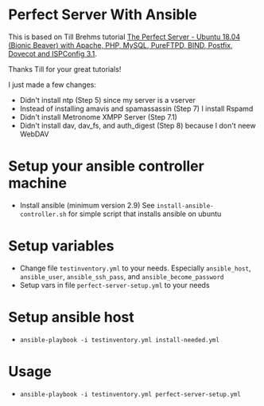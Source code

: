 # Perfect Server With Ansible

This is based on Till Brehms tutorial [The Perfect Server - Ubuntu 18.04 (Bionic Beaver) with Apache, PHP, MySQL, PureFTPD, BIND, Postfix, Dovecot and ISPConfig 3.1](https://www.howtoforge.com/tutorial/perfect-server-ubuntu-18.04-with-apache-php-myqsl-pureftpd-bind-postfix-doveot-and-ispconfig/).

Thanks Till for your great tutorials!

I just made a few changes:

- Didn't install ntp (Step 5) since my server is a vserver
- Instead of installing amavis and spamassassin (Step 7) I install Rspamd
- Didn't install Metronome XMPP Server (Step 7.1)
- Didn't install dav, dav_fs, and auth_digest (Step 8) because I don't neew WebDAV

# Setup your ansible controller machine

- Install ansible (minimum version 2.9)
  See `install-ansible-controller.sh` for simple script that installs ansible on ubuntu

# Setup variables

- Change file `testinventory.yml` to your needs. Especially `ansible_host`, `ansible_user`, `ansible_ssh_pass`, and `ansible_become_password`
- Setup vars in file `perfect-server-setup.yml` to your needs

# Setup ansible host

- `ansible-playbook -i testinventory.yml install-needed.yml`

# Usage

- `ansible-playbook -i testinventory.yml perfect-server-setup.yml`
